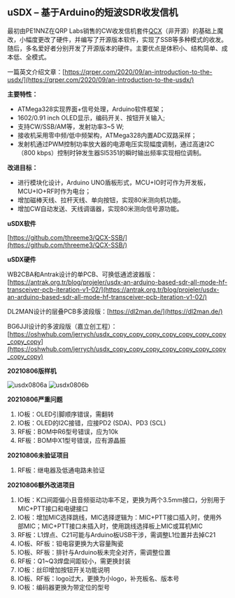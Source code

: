 **uSDX – 基于Arduino的短波SDR收发信机**
-

最初由PE1NNZ在QRP Labs销售的CW收发信机套件[QCX](https://github.com/threeme3/QCX-SSB/)（非开源）的基础上魔改，小幅度更改了硬件，并编写了开源版本软件，实现了SSB等多种模式的收发。随后，多名爱好者分别开发了开源版本的硬件。主要优点是体积小、结构简单、成本低、全模式。

一篇英文介绍文章：[https://qrper.com/2020/09/an-introduction-to-the-usdx/](https://qrper.com/2020/09/an-introduction-to-the-usdx/)

**主要特性：**
- ATMega328实现界面+信号处理，Arduino软件框架；
- 1602/0.91 inch OLED显示，编码开关、按钮开关输入;
- 支持CW/SSB/AM等，发射功率3~5 W;
- 接收机采用零中频/低中频架构，ATMega328内置ADC双路采样；
- 发射机通过PWM控制功率放大器的电源电压实现幅度调制，通过高速I2C（800 kbps）控制时钟发生器SI5351的瞬时输出频率实现相位调制。

**改进目标：**
- 进行模块化设计，Arduino UNO盾板形式，MCU+IO时可作为开发板，MCU+IO+RF时作为电台；
- 增加磁棒天线、拉杆天线、单向按钮，实现80米测向机功能。
- 增加CW自动发送、天线调谐器，实现80米测向信号源功能。

**uSDX软件**

[https://github.com/threeme3/QCX-SSB/](https://github.com/threeme3/QCX-SSB/)

**uSDX硬件**

WB2CBA和Antrak设计的单PCB、可换低通滤波器版：[https://antrak.org.tr/blog/projeler/usdx-an-arduino-based-sdr-all-mode-hf-transceiver-pcb-iteration-v1-02/](https://antrak.org.tr/blog/projeler/usdx-an-arduino-based-sdr-all-mode-hf-transceiver-pcb-iteration-v1-02/)

DL2MAN设计的层叠PCB多波段版：[https://dl2man.de/](https://dl2man.de/)

BG6JJI设计的多波段版（嘉立创工程）：[https://oshwhub.com/jerrych/usdx_copy_copy_copy_copy_copy_copy_copy_copy_copy](https://oshwhub.com/jerrych/usdx_copy_copy_copy_copy_copy_copy_copy_copy_copy)

**20210806版样机**

![usdx0806a](https://user-images.githubusercontent.com/2872962/128589089-7a13d737-d840-4814-ba00-2e5d67b88791.jpg)
![usdx0806b](https://user-images.githubusercontent.com/2872962/128589098-a06bda9b-0e54-47a8-b2ed-5ef0ab5690de.jpg)


**20210806严重问题**
1. IO板：OLED引脚顺序错误，需翻转
2. IO板：OLED的I2C接错，应接PD2 (SDA)、PD3 (SCL)
3. RF板：BOM中R6型号错误，应为10k
4. RF板：BOM中X1型号错误，应有源晶振

**20210806未验证项目**
1. RF板：继电器及低通电路未验证

**20210806额外改进项目**
1. IO板：K口间距偏小且音频驱动功率不足，更换为两个3.5mm接口，分别用于MIC+PTT接口和电键接口
2. IO板：增加MIC选择跳线，MIC选择逻辑为：MIC+PTT接口插入时，使用外部MIC；MIC+PTT接口未插入时，使用跳线选择板上MIC或耳机MIC
3. RF板：L1焊点、C21可能与Arduino板USB干涉，需调整L1位置并去掉C21
4. IO板、RF板：钽电容更换为大容量陶瓷
5. IO板、RF板：排针与Arduino板未完全对齐，需调整位置
6. RF板：Q1~Q3焊盘间距较小，需更换封装
7. IO板：丝印增加按钮开关功能说明
8. IO板、RF板：logo过大，更换为小logo，补充板名、版本号
9. IO板：编码器更换为带定位的型号
